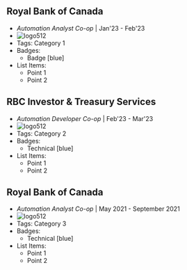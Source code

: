 ## Royal Bank of Canada
- *Automation Analyst Co-op* | Jan'23 - Feb'23
- ![logo512](../assets/logo512.png)
- Tags: Category 1
- Badges:
  - Badge [blue]
- List Items:
  - Point 1
  - Point 2

## RBC Investor & Treasury Services
- *Automation Developer Co-op* | Feb'23 - Mar'23
- ![logo512](../assets/logo512.png)
- Tags: Category 2
- Badges:
  - Technical [blue]
- List Items:
  - Point 1
  - Point 2

## Royal Bank of Canada
- *Automation Analyst Co-op* | May 2021 - September 2021
- ![logo512](../assets/logo512.png)
- Tags: Category 3
- Badges:
  - Technical [blue]
- List Items:
  - Point 1
  - Point 2